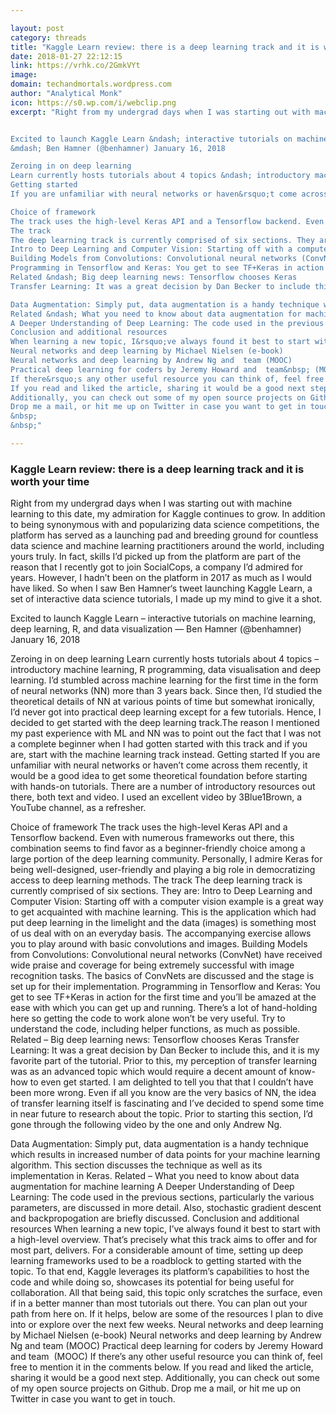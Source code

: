 ```yaml
---

layout: post
category: threads
title: "Kaggle Learn review: there is a deep learning track and it is worth your time"
date: 2018-01-27 22:12:15
link: https://vrhk.co/2GmkVYt
image: 
domain: techandmortals.wordpress.com
author: "Analytical Monk"
icon: https://s0.wp.com/i/webclip.png
excerpt: "Right from my undergrad days when I was starting out with machine learning to this date, my admiration for Kaggle continues to grow. In addition to being synonymous with and popularizing data science competitions, the platform has served as a launching pad and breeding ground for countless data science and machine learning practitioners around the world, including yours truly. In fact, skills I&rsquo;d picked up from the platform are part of the reason that I recently got to join SocialCops, a company I&rsquo;d admired for years. However, I hadn&rsquo;t been on the platform in 2017 as much as I would have liked. So when I saw Ben Hamner&lsquo;s tweet launching Kaggle Learn, a set of interactive data science tutorials, I made up my mind to give it a shot.


Excited to launch Kaggle Learn &ndash; interactive tutorials on machine learning, deep learning, R, and data visualization 
&mdash; Ben Hamner (@benhamner) January 16, 2018

Zeroing in on deep learning
Learn currently hosts tutorials about 4 topics &ndash; introductory machine learning, R programming, data visualisation and deep learning. I&rsquo;d stumbled across machine learning for the first time in the form of neural networks (NN) more than 3 years back. Since then, I&rsquo;d studied the theoretical details of NN at various points of time but somewhat ironically, I&rsquo;d never got into practical deep learning except for a few tutorials. Hence, I decided to get started with the deep learning track.The reason I mentioned my past experience with ML and NN was to point out the fact that I was not a complete beginner when I had gotten started with this track and if you are, start with the machine learning track instead.
Getting started
If you are unfamiliar with neural networks or haven&rsquo;t come across them recently, it would be a good idea to get some theoretical foundation before starting with hands-on tutorials. There are a number of introductory resources out there, both text and video. I used an excellent video by 3Blue1Brown, a YouTube channel, as a refresher.

Choice of framework
The track uses the high-level Keras API and a Tensorflow backend. Even with numerous frameworks out there, this combination seems to find favor as a beginner-friendly choice among a large portion of the deep learning community. Personally, I admire Keras for being well-designed, user-friendly and playing a big role in democratizing access to deep learning methods.
The track
The deep learning track is currently comprised of six sections. They are:
Intro to Deep Learning and Computer Vision: Starting off with a computer vision example is a great way to get acquainted with machine learning. This is the application which had put deep learning in the limelight and the data (images) is something most of us deal with on an everyday basis. The accompanying exercise allows you to play around with basic convolutions and images.
Building Models from Convolutions: Convolutional neural networks (ConvNet) have received wide praise and coverage for being extremely successful with image recognition tasks. The basics of ConvNets are discussed and the stage is set up for their implementation.
Programming in Tensorflow and Keras: You get to see TF+Keras in action for the first time and you&rsquo;ll be amazed at the ease with which you can get up and running. There&rsquo;s a lot of hand-holding here so getting the code to work alone won&rsquo;t be very useful. Try to understand the code, including helper functions, as much as possible.
Related &ndash; Big deep learning news: Tensorflow chooses Keras
Transfer Learning: It was a great decision by Dan Becker to include this, and it is my favorite part of the tutorial. Prior to this, my perception of transfer learning was as an advanced topic which would require a decent amount of know-how to even get started. I am delighted to tell you that that I couldn&rsquo;t have been more wrong. Even if all you know are the very basics of NN, the idea of transfer learning itself is fascinating and I&rsquo;ve decided to spend some time in near future to research about the topic. Prior to starting this section, I&rsquo;d gone through the following video by the one and only Andrew Ng.

Data Augmentation: Simply put, data augmentation is a handy technique which results in increased number of data points for your machine learning algorithm. This section discusses the technique as well as its implementation in Keras.
Related &ndash; What you need to know about data augmentation for machine learning
A Deeper Understanding of Deep Learning: The code used in the previous sections, particularly the various parameters, are discussed in more detail. Also, stochastic gradient descent and backpropogation are briefly discussed.
Conclusion and additional resources
When learning a new topic, I&rsquo;ve always found it best to start with a high-level overview. That&rsquo;s precisely what this track aims to offer and for most part, delivers. For a considerable amount of time, setting up deep learning frameworks used to be a roadblock to getting started with the topic. To that end, Kaggle leverages its platform&rsquo;s capabilities to host the code and while doing so, showcases its potential for being useful for collaboration. All that being said, this topic only scratches the surface, even if in a better manner than most tutorials out there. You can plan out your path from here on. If it helps, below are some of the resources I plan to dive into or explore over the next few weeks.
Neural networks and deep learning by Michael Nielsen (e-book)
Neural networks and deep learning by Andrew Ng and  team (MOOC)
Practical deep learning for coders by Jeremy Howard and  team&nbsp; (MOOC)
If there&rsquo;s any other useful resource you can think of, feel free to mention it in the comments below.
If you read and liked the article, sharing it would be a good next step.
Additionally, you can check out some of my open source projects on Github.
Drop me a mail, or hit me up on Twitter in case you want to get in touch.
&nbsp;
&nbsp;"

---
```


### Kaggle Learn review: there is a deep learning track and it is worth your time

Right from my undergrad days when I was starting out with machine learning to this date, my admiration for Kaggle continues to grow. In addition to being synonymous with and popularizing data science competitions, the platform has served as a launching pad and breeding ground for countless data science and machine learning practitioners around the world, including yours truly. In fact, skills I&rsquo;d picked up from the platform are part of the reason that I recently got to join SocialCops, a company I&rsquo;d admired for years. However, I hadn&rsquo;t been on the platform in 2017 as much as I would have liked. So when I saw Ben Hamner&lsquo;s tweet launching Kaggle Learn, a set of interactive data science tutorials, I made up my mind to give it a shot.


Excited to launch Kaggle Learn &ndash; interactive tutorials on machine learning, deep learning, R, and data visualization 
&mdash; Ben Hamner (@benhamner) January 16, 2018

Zeroing in on deep learning
Learn currently hosts tutorials about 4 topics &ndash; introductory machine learning, R programming, data visualisation and deep learning. I&rsquo;d stumbled across machine learning for the first time in the form of neural networks (NN) more than 3 years back. Since then, I&rsquo;d studied the theoretical details of NN at various points of time but somewhat ironically, I&rsquo;d never got into practical deep learning except for a few tutorials. Hence, I decided to get started with the deep learning track.The reason I mentioned my past experience with ML and NN was to point out the fact that I was not a complete beginner when I had gotten started with this track and if you are, start with the machine learning track instead.
Getting started
If you are unfamiliar with neural networks or haven&rsquo;t come across them recently, it would be a good idea to get some theoretical foundation before starting with hands-on tutorials. There are a number of introductory resources out there, both text and video. I used an excellent video by 3Blue1Brown, a YouTube channel, as a refresher.

Choice of framework
The track uses the high-level Keras API and a Tensorflow backend. Even with numerous frameworks out there, this combination seems to find favor as a beginner-friendly choice among a large portion of the deep learning community. Personally, I admire Keras for being well-designed, user-friendly and playing a big role in democratizing access to deep learning methods.
The track
The deep learning track is currently comprised of six sections. They are:
Intro to Deep Learning and Computer Vision: Starting off with a computer vision example is a great way to get acquainted with machine learning. This is the application which had put deep learning in the limelight and the data (images) is something most of us deal with on an everyday basis. The accompanying exercise allows you to play around with basic convolutions and images.
Building Models from Convolutions: Convolutional neural networks (ConvNet) have received wide praise and coverage for being extremely successful with image recognition tasks. The basics of ConvNets are discussed and the stage is set up for their implementation.
Programming in Tensorflow and Keras: You get to see TF+Keras in action for the first time and you&rsquo;ll be amazed at the ease with which you can get up and running. There&rsquo;s a lot of hand-holding here so getting the code to work alone won&rsquo;t be very useful. Try to understand the code, including helper functions, as much as possible.
Related &ndash; Big deep learning news: Tensorflow chooses Keras
Transfer Learning: It was a great decision by Dan Becker to include this, and it is my favorite part of the tutorial. Prior to this, my perception of transfer learning was as an advanced topic which would require a decent amount of know-how to even get started. I am delighted to tell you that that I couldn&rsquo;t have been more wrong. Even if all you know are the very basics of NN, the idea of transfer learning itself is fascinating and I&rsquo;ve decided to spend some time in near future to research about the topic. Prior to starting this section, I&rsquo;d gone through the following video by the one and only Andrew Ng.

Data Augmentation: Simply put, data augmentation is a handy technique which results in increased number of data points for your machine learning algorithm. This section discusses the technique as well as its implementation in Keras.
Related &ndash; What you need to know about data augmentation for machine learning
A Deeper Understanding of Deep Learning: The code used in the previous sections, particularly the various parameters, are discussed in more detail. Also, stochastic gradient descent and backpropogation are briefly discussed.
Conclusion and additional resources
When learning a new topic, I&rsquo;ve always found it best to start with a high-level overview. That&rsquo;s precisely what this track aims to offer and for most part, delivers. For a considerable amount of time, setting up deep learning frameworks used to be a roadblock to getting started with the topic. To that end, Kaggle leverages its platform&rsquo;s capabilities to host the code and while doing so, showcases its potential for being useful for collaboration. All that being said, this topic only scratches the surface, even if in a better manner than most tutorials out there. You can plan out your path from here on. If it helps, below are some of the resources I plan to dive into or explore over the next few weeks.
Neural networks and deep learning by Michael Nielsen (e-book)
Neural networks and deep learning by Andrew Ng and  team (MOOC)
Practical deep learning for coders by Jeremy Howard and  team&nbsp; (MOOC)
If there&rsquo;s any other useful resource you can think of, feel free to mention it in the comments below.
If you read and liked the article, sharing it would be a good next step.
Additionally, you can check out some of my open source projects on Github.
Drop me a mail, or hit me up on Twitter in case you want to get in touch.
&nbsp;
&nbsp;